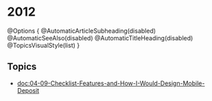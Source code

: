 # 2012

@Options {
  @AutomaticArticleSubheading(disabled)
  @AutomaticSeeAlso(disabled)
  @AutomaticTitleHeading(disabled)
  @TopicsVisualStyle(list)
}

## Topics

  - <doc:04-09-Checklist-Features-and-How-I-Would-Design-Mobile-Deposit>
